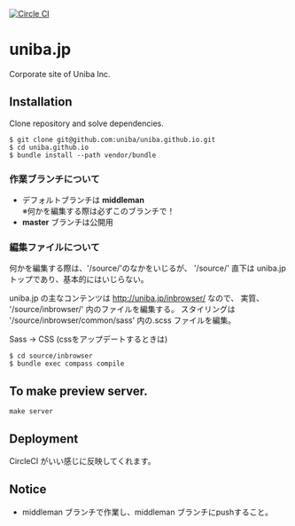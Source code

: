 
[![Circle CI](https://circleci.com/gh/uniba/uniba.github.io.svg?style=shield&circle-token=4515192076141eb0b74d483c82f6cd2707181bb2)](https://circleci.com/gh/uniba/uniba.github.io)

# uniba.jp

Corporate site of Uniba Inc.

## Installation

Clone repository and solve dependencies.

    $ git clone git@github.com:uniba/uniba.github.io.git
    $ cd uniba.github.io
    $ bundle install --path vendor/bundle

### 作業ブランチについて

- デフォルトブランチは **middleman**  
※何かを編集する際は必ずこのブランチで！
- **master** ブランチは公開用

### 編集ファイルについて

何かを編集する際は、'/source/'のなかをいじるが、
'/source/' 直下は uniba.jpトップであり、基本的にはいじらない。

uniba.jp の主なコンテンツは http://uniba.jp/inbrowser/ なので、
実質、 '/source/inbrowser/' 内のファイルを編集する。
スタイリングは '/source/inbrowser/common/sass' 内の.scss ファイルを編集。

Sass -> CSS (cssをアップデートするときは)

    $ cd source/inbrowser
    $ bundle exec compass compile

## To make preview server.

    make server

## Deployment

CircleCI がいい感じに反映してくれます。

## Notice

- middleman ブランチで作業し、middleman ブランチにpushすること。  

